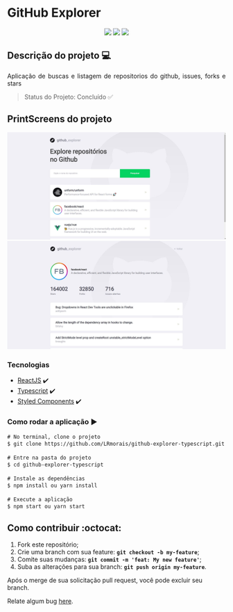 # GitHub Explorer

<p align="center">
    <img src="https://img.shields.io/static/v1?label=Typescript&message=language&color=bluew&style=for-the-badge&logo=Typescript" style="display: inline;"/>
    <img src="https://img.shields.io/static/v1?label=ReactJS&message=framework&color=blue&style=for-the-badge&logo=react" style="display: inline;"/>
    <img src="https://img.shields.io/static/v1?label=Styled-Components&message=library&color=orange&style=for-the-badge&logo=styled-components" style="display: inline;"/>
</p>

##  Descrição do projeto 💻
<p align="justify"> Aplicação de buscas e listagem de repositorios do github, issues, forks e stars </p>

> Status do Projeto: Concluído ✅

## PrintScreens do projeto

![Dashboard](https://github.com/LRmorais/github-explorer-typescript/blob/main/public/printscreens/dashboard.JPG?raw=true)
![Repository](https://github.com/LRmorais/github-explorer-typescript/blob/main/public/printscreens/repository.JPG?raw=true)

### Tecnologias
- [ReactJS](https://pt-br.reactjs.org/) :heavy_check_mark:
- [Typescript](https://www.typescriptlang.org/) :heavy_check_mark:
- [Styled Components](https://styled-components.com/) :heavy_check_mark:


### Como rodar a aplicação :arrow_forward:
```
# No terminal, clone o projeto
$ git clone https://github.com/LRmorais/github-explorer-typescript.git

# Entre na pasta do projeto
$ cd github-explorer-typescript

# Instale as dependências
$ npm install ou yarn install

# Execute a aplicação
$ npm start ou yarn start
```
##  Como contribuir :octocat:
1. Fork este repositório;
2. Crie uma branch com sua feature: **`git checkout -b my-feature`**;
3. Comite suas mudanças: **`git commit -m 'feat: My new feature'`**;
4. Suba as alterações para sua branch: **`git push origin my-feature`**.

Após o merge de sua solicitação pull request, você pode excluir seu branch.

Relate algum bug [here](https://github.com/LRmorais/github-explorer-typescript/issuess).

